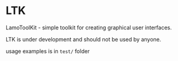 LTK
===
LamoToolKit - simple toolkit for creating graphical user interfaces.

LTK is under development and should not be used by anyone.

usage examples is in `test/` folder
